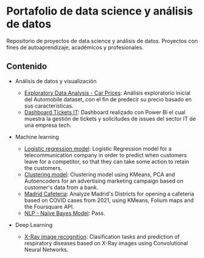 # Portafolio de data science y análisis de datos
Repositorio de proyectos de data science y análisis de datos. Proyectos con fines de autoaprendizaje, académicos y profesionales.


## Contenido

* Análisis de datos y visualización
  * [Exploratory Data Analysis - Car Prices](https://github.com/jjsilvera/data-science-portfolio/blob/main/Exploratory%20Data%20Analysis%20of%20Car%20Prices.ipynb): Análisis exploratorio inicial del Automobile dataset, con el fin de predecir su precio basado en sus características.
  * [Dashboard Tickets IT](https://app.powerbi.com/groups/me/reports/1677ccf3-921c-4d3c-8d67-fddd477bd1b7/ReportSectionf5b71a34fdba42f25c58?experience=power-bi&clientSideAuth=0&bookmarkGuid=Bookmark08cb71d58534fa3316e6): Dashboard realizado con Power Bi el cual muestra la gestión de tickets y solicitudes de issues del sector IT de una empresa tech.

* Machine learning
  * [Logistic regression model](https://github.com/jjsilvera/data-science-portfolio/blob/main/Logistic%20Regression%20model.ipynb): Logistic Regression model for a telecommunication company in order to predict when customers leave for a competitor, so that they can take some action to retain the customers.
  * [Clustering model](https://github.com/jjsilvera/data-science-portfolio/blob/main/Cluster_analysis.ipynb):
 Clustering model using KMeans, PCA and Autoencoders for an advertising marketing campaign based on customer's data from a bank.
  * [Madrid Cafeteria](https://nbviewer.org/github/jjsilvera/data-science-portfolio/blob/main/Project_Madrid_cafeteria_cluster.ipynb):
 Analyze Madrid's Districts for opening a cafeteria based on COVID cases from 2021, using KMeans, Folium maps and the Foursquare API.
  * [NLP - Naive Bayes Model](https://github.com/jjsilvera/data-science-portfolio/blob/main/NLP_MultinomialNB.ipynb):
 Pass.
* Deep Learning
  * [X-Ray image recognition](https://github.com/jjsilvera/data-science-portfolio/blob/main/X-Ray%20image%20recognition.ipynb):
  Clasification tasks and prediction of respiratory diseases based on X-Ray images using Convolutional Neural Networks.
 


